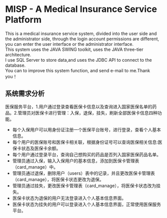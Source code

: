 # MISP - A Medical Insurance Service Platform
This is a medical insurance service system, divided into the user side and the administrator side, through the login account permissions are different, you can enter the user interface or the administrator interface.<br>
This system uses the JAVA SWING toolkit, uses the JAVA three-tier architecture.<br>
I use SQL Server to store data,and uses the JDBC API to connect to the database.<br>
You can to improve this system function, and send e-mail to me.Thank you！

## 系统需求分析
医保服务平台，1.用户通过登录查看医保卡信息以及查询进入国家医保名单的药品。2.管理员对医保卡进行管理：入保，退保，挂失，刷新全部医保卡信息四种功能。
* 每个入保用户可以用身份证注册一个医保平台账号，进行登录，查看个人基本信息。
* 每个用户的医保账号和医保卡相关联，根据身份证号可以查询医保相关信息:医保卡状态及医保卡余额。
* 每个用户通过登录平台，查询自己想购买的药品是否列入国家医保药品名单。
* 管理员通过入保，输入入保用户的基本信息，添加到医保卡管理表（card_manage）中。
* 管理员通过退保，删除用户（users）表中的记录，并且更改医保卡管理表（card_manage），将医保卡状态更改为退保。
* 管理员通过挂失，更改医保卡管理表（card_manage），将医保卡状态改为挂失。
* 医保卡状态为退保的用户无法登录进入个人基本信息界面。
* 医保卡状态为挂失的用户可以登录进入个人基本信息界面，正常使用医保服务平台。

